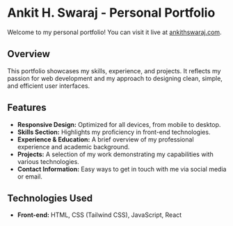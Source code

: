 # Ankit H. Swaraj - Personal Portfolio

Welcome to my personal portfolio! You can visit it live at [ankithswaraj.com](https://ankithswaraj.com).

## Overview

This portfolio showcases my skills, experience, and projects. It reflects my passion for web development and my approach to designing clean, simple, and efficient user interfaces.

## Features

- **Responsive Design:** Optimized for all devices, from mobile to desktop.
- **Skills Section:** Highlights my proficiency in front-end technologies.
- **Experience & Education:** A brief overview of my professional experience and academic background.
- **Projects:** A selection of my work demonstrating my capabilities with various technologies.
- **Contact Information:** Easy ways to get in touch with me via social media or email.

## Technologies Used

- **Front-end:** HTML, CSS (Tailwind CSS), JavaScript, React
